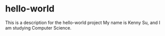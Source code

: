 # hello-world
This is a description for the hello-world project
My name is Kenny Su, and I am studying Computer Science.
